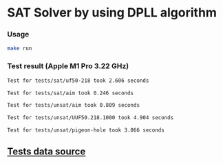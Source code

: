 # SAT Solver by using DPLL algorithm

### Usage
``` bash
make run
```

### Test result (Apple M1 Pro 3.22 GHz)
```bash
Test for tests/sat/uf50-218 took 2.606 seconds

Test for tests/sat/aim took 0.246 seconds

Test for tests/unsat/aim took 0.809 seconds

Test for tests/unsat/UUF50.218.1000 took 4.904 seconds

Test for tests/unsat/pigeon-hole took 3.066 seconds
```
## [Tests data source](https://www.cs.ubc.ca/~hoos/SATLIB/benchm.html)